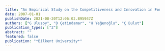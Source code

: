 ```yaml
---
title: "An Empirical Study on the Competitiveness and Innovation in Four Sectors of the Turkish Manufacturing Industry"
date: 2007-01-01
publishDate: 2021-08-20T12:06:02.895947Z
authors: ["G Ulusoy", "D Çetindamar", "H Yeğenoğlu", "Ç Bulut"]
publication_types: ["2"]
abstract: ""
featured: false
publication: "*Bilkent University*"
---
```


